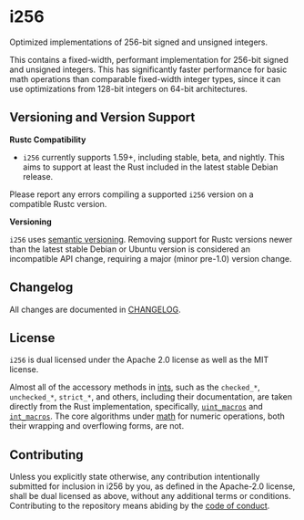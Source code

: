 # i256

Optimized implementations of 256-bit signed and unsigned integers.

This contains a fixed-width, performant implementation for 256-bit
signed and unsigned integers. This has significantly faster performance
for basic math operations than comparable fixed-width integer types,
since it can use optimizations from 128-bit integers on 64-bit
architectures.

## Versioning and Version Support

**Rustc Compatibility**

- `i256` currently supports 1.59+, including stable, beta, and nightly. This aims to support at least the Rust included in the latest stable Debian release.

Please report any errors compiling a supported `i256` version on a compatible Rustc version.

**Versioning**

`i256` uses [semantic versioning](https://semver.org/). Removing support for Rustc versions newer than the latest stable Debian or Ubuntu version is considered an incompatible API change, requiring a major (minor pre-1.0) version change.

## Changelog

All changes are documented in [CHANGELOG](https://github.com/Alexhuszagh/i256/blob/main/CHANGELOG).

## License

`i256` is dual licensed under the Apache 2.0 license as well as the MIT license.

Almost all of the accessory methods in [ints](/src/ints/), such as the `checked_*`, `unchecked_*`, `strict_*`, and others, including their documentation, are taken directly from the Rust implementation, specifically, [`uint_macros`] and [`int_macros`]. The core algorithms under [math](/src/math/) for numeric operations, both their wrapping and overflowing forms, are not.

[`uint_macros`]: https://github.com/rust-lang/rust/blob/master/library/core/src/num/uint_macros.rs
[`int_macros`]: https://github.com/rust-lang/rust/blob/master/library/core/src/num/int_macros.rs

## Contributing

Unless you explicitly state otherwise, any contribution intentionally submitted for inclusion in i256 by you, as defined in the Apache-2.0 license, shall be dual licensed as above, without any additional terms or conditions. Contributing to the repository means abiding by the [code of conduct](https://github.com/Alexhuszagh/i256/blob/main/CODE_OF_CONDUCT.md).
